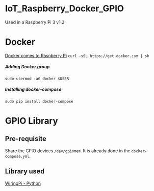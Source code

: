 # IoT_Raspberry_Docker_GPIO

Used in a Raspberry Pi 3 v1.2

# Docker
[Docker comes to Raspberry Pi](https://www.raspberrypi.org/blog/docker-comes-to-raspberry-pi/)
```curl -sSL https://get.docker.com | sh```

##### Adding Docker group
```sudo usermod -aG docker $USER```

##### Installing docker-compose
```sudo pip install docker-compose```

# GPIO Library
## Pre-requisite
Share the GPIO devices ```/dev/gpiomem```. 
It is already done in the ```docker-compose.yml```.

## Library used
[WiringPi - Python](https://github.com/WiringPi/WiringPi-Python)
